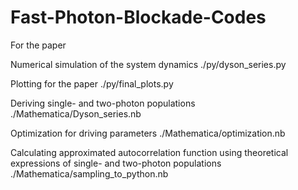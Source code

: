 # Fast-Photon-Blockade-Codes
For the paper

Numerical simulation of the system dynamics
./py/dyson_series.py

Plotting for the paper
./py/final_plots.py

Deriving single- and two-photon populations
./Mathematica/Dyson_series.nb

Optimization for driving parameters
./Mathematica/optimization.nb

Calculating approximated autocorrelation function using theoretical expressions of single- and two-photon populations
./Mathematica/sampling_to_python.nb

